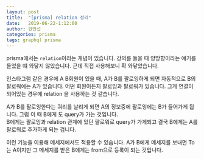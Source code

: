```yaml
---
layout: post
title:  "[prisma] relation 정리"
date:   2019-06-22-1:12:00
author: 한만섭
categories: prisma
tags: graphql prisma 
---
```



prisma에서는 `relation`이라는 개념이 있습니다. 강의를 들을 때 양방향이라는 얘기를 들었을 떄 와닿지 않았습니다. 근데 직접 사용해보니 확 와닿았습니다. 

인스타그램 같은 경우에 A B회원이 있을 때, A가 B를 팔로잉하게 되면 자동적으로 B의 팔로워에는 A가 있습니다. 어떤 회원이든지 팔로잉과 팔로워가 있습니다. 
그게 연결이 되어있는 경우에 relation 을 사용하는 것 같습니다.  

A가 B를 팔로잉한다는 쿼리를 날리게 되면 A의 정보중에 팔로잉에는 B가 들어가게 됩니다. 그럼 이 때 B에게 도 query가 가는 것입니다.  
B에게는 팔로잉과 relation 관계에 있던 팔로워로 query가 가게되고 결국 B에게는 A를 팔로워로 추가하게 되는 겁니다.  

이런 기능을 이용해 메세지에서도 적용할 수 있습니다. A가 B에게 메세지를 보내면 To는 A이지만 그 메세지를 받은 B에게는 from으로 등록이 되는 것입니다.  

